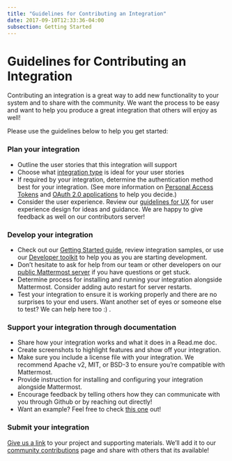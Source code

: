 ```yaml
---
title: "Guidelines for Contributing an Integration"
date: 2017-09-10T12:33:36-04:00
subsection: Getting Started
---
```


# Guidelines for Contributing an Integration

Contributing an integration is a great way to add new functionality to your system and to share with the community. We want the process to be easy and want to help you produce a great integration that others will enjoy as well!  

Please use the guidelines below to help you get started: 

### Plan your integration

  - Outline the user stories that this integration will support
  - Choose what [integration type](https://developers.mattermost.com/integrate/getting-started/how-should-i-integrate/) is ideal for your user stories
  - If required by your integration, determine the authentication method best for your integration. (See more information on [Personal Access Tokens](https://docs.mattermost.com/developer/personal-access-tokens.html/) and [OAuth 2.0 applications](https://docs.mattermost.com/developer/oauth-2-0-applications.html/) to help you decide.)
  - Consider the user experience. Review our [guidelines for UX](https://docs.mattermost.com/developer/fx-guidelines.html) for user experience design for ideas and guidance. We are happy to give feedback as well on our contributors server!

 ### Develop your integration
 
  - Check out our [Getting Started guide](https://developers.mattermost.com/contribute/getting-started/), review integration samples, or use our [Developer toolkit](https://docs.mattermost.com/developer/toolkit.html/) to help you as you are starting development.
  - Don’t hesitate to ask for help from our team or other developers on our [public Mattermost server](https://pre-release.mattermost.com/core/channels/developers/) if you have questions or get stuck. 
  - Determine process for installing and running your integration alongside Mattermost. Consider adding auto restart for server restarts. 
  - Test your integration to ensure it is working properly and there are no surprises to your end users. Want another set of eyes or someone else to test? We can help here too :) .

 ### Support your integration through documentation
 
  - Share how your integration works and what it does in a Read.me doc. 
  - Create screenshots to highlight features and show off your integration.
  - Make sure you include a license file with your integration. We recommend Apache v2, MIT, or BSD-3 to ensure you’re compatible with Mattermost.
  - Provide instruction for installing and configuring  your integration alongside Mattermost.  
  - Encourage feedback by telling others how they can communicate with you through Github or by reaching out directly!
  - Want an example?  Feel free to check [this one](https://github.com/matterhorn-chat/matterhorn/) out! 

 ### Submit your integration
 
[Give us a link](https://www.mattermost.org/share-your-mattermost-projects/) to your project and supporting materials. We’ll add it to our [community contributions](https://about.mattermost.com/community-applications/) page and share with others that its available!

